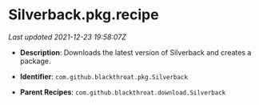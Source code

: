 # Silverback.pkg.recipe

_Last updated 2021-12-23 19:58:07Z_

- **Description**: Downloads the latest version of Silverback and creates a package.

- **Identifier**: `com.github.blackthroat.pkg.Silverback`

- **Parent Recipes**: `com.github.blackthroat.download.Silverback`